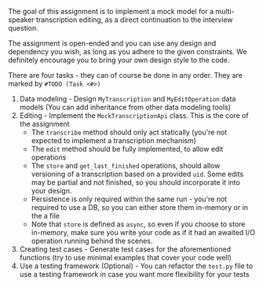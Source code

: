 The goal of this assignment is to implement a mock model for a multi-speaker transcription editing, as a direct continuation to the interview question.

The assignment is open-ended and you can use any design and dependency you wish, as long as you adhere to the given constraints. We definitely encourage you to bring your own design style to the code.

There are four tasks - they can of course be done in any order. They are marked by `#TODO (Task <#>)`
1. Data modeling - Design `MyTranscription` and `MyEditOperation` data models (You can add inheritance from other data modeling tools)
2. Editing - Implement the `MockTranscriptionApi` class. This is the core of the assignment
    - The `transcribe` method should only act statically (you're not expected to implement a transcription mechanism)
    - The `edit` method should be fully implemented, to allow edit operations
    - The `store` and `get_last_finished` operations, should allow versioning of a transcription based on a provided `uid`. Some edits may be partial and not finished, so you should incorporate it into your design.
    - Persistence is only required within the same run - you're not required to use a DB, so you can either store them in-memory or in the a file
    - Note that `store` is defined as `async`, so even if you choose to store in-memory, make sure you write your code as if it had an awaited I/O operation running behind the scenes.
3. Creating test cases - Generate test cases for the aforementioned functions (try to use minimal examples that cover your code well)
4. Use a testing framework (Optional) - You can refactor the `test.py` file to use a testing framework in case you want more flexibility for your tests
